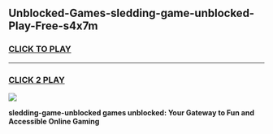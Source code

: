 
## Unblocked-Games-sledding-game-unblocked-Play-Free-s4x7m
<h3>
<a href="https://premium76.site?title=sledding-game-unblocked&ref=10A">CLICK TO PLAY</a></h3>
<hr>

<h3>
<a href="https://premium76.site?title=sledding-game-unblocked&ref=10A">CLICK 2 PLAY</a>
  
</h3>

<a href="https://premium76.site?title=sledding-game-unblocked&ref=10A"><img src="https://clearcache.store/games.png"></a>


**sledding-game-unblocked games unblocked: Your Gateway to Fun and Accessible Online Gaming**
